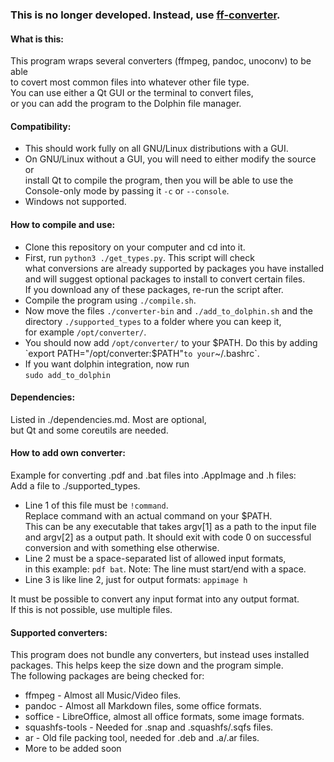 ### This is no longer developed. Instead, use [ff-converter](https://github.com/l-koehler/FF-converter).

#### What is this:  
  
This program wraps several converters (ffmpeg, pandoc, unoconv) to be able  
to covert most common files into whatever other file type.  
You can use either a Qt GUI or the terminal to convert files,  
or you can add the program to the Dolphin file manager.  
  
#### Compatibility:  
  
* This should work fully on all GNU/Linux distributions with a GUI.  
* On GNU/Linux without a GUI, you will need to either modify the source or  
  install Qt to compile the program, then you will be able to use the  
  Console-only mode by passing it `-c` or `--console`.  
* Windows not supported.  
  
#### How to compile and use:  
  
* Clone this repository on your computer and cd into it.  
* First, run `python3 ./get_types.py`. This script will check  
  what conversions are already supported by packages you have installed  
  and will suggest optional packages to install to convert certain files.  
  If you download any of these packages, re-run the script after.  
* Compile the program using `./compile.sh`.  
* Now move the files `./converter-bin` and `./add_to_dolphin.sh` and the  
  directory `./supported_types` to a folder where you can keep it,  
  for example `/opt/converter/`.  
* You should now add `/opt/converter/` to your $PATH. Do this by adding  
  `export PATH="/opt/converter:$PATH"` to your `~/.bashrc`.  
* If you want dolphin integration, now run  
  `sudo add_to_dolphin`  
  
#### Dependencies:  
  
Listed in ./dependencies.md. Most are optional,  
but Qt and some coreutils are needed.  
  
#### How to add own converter:
  
Example for converting .pdf and .bat files into .AppImage and .h files:  
Add a file to ./supported_types.  
  
* Line 1 of this file must be `!command`.  
  Replace command with an actual command on your $PATH.  
  This can be any executable that takes argv[1] as a path to the input file  
  and argv[2] as a output path. It should exit with code 0 on successful  
  conversion and with something else otherwise.  
* Line 2 must be a space-separated list of allowed input formats,  
  in this example: ` pdf bat `. Note: The line must start/end with a space.  
* Line 3 is like line 2, just for output formats: ` appimage h `  
  
It must be possible to convert any input format into any output format.  
If this is not possible, use multiple files.  

#### Supported converters:

This program does not bundle any converters, but instead uses installed  
packages. This helps keep the size down and the program simple.  
The following packages are being checked for:  

* ffmpeg - Almost all Music/Video files.  
* pandoc - Almost all Markdown files, some office formats.  
* soffice - LibreOffice, almost all office formats, some image formats.  
* squashfs-tools - Needed for .snap and .squashfs/.sqfs files.  
* ar - Old file packing tool, needed for .deb and .a/.ar files.  
* More to be added soon  
